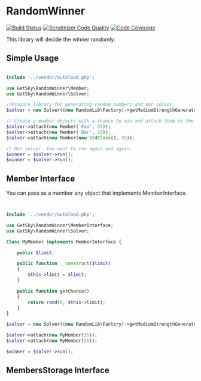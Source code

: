 # RandomWinner
[![Build Status](https://travis-ci.org/JimmDiGrizli/random-winner.svg)](https://travis-ci.org/JimmDiGrizli/random-winner)
[![Scrutinizer Code Quality](https://scrutinizer-ci.com/g/JimmDiGrizli/random-winner/badges/quality-score.png?b=develop)](https://scrutinizer-ci.com/g/JimmDiGrizli/random-winner/?branch=develop)
[![Code Coverage](https://scrutinizer-ci.com/g/JimmDiGrizli/random-winner/badges/coverage.png?b=develop)](https://scrutinizer-ci.com/g/JimmDiGrizli/random-winner/?branch=develop)

This library will decide the winner randomly.

Simple Usage
------------
```php

include '../vendor/autoload.php';

use GetSky\RandomWinner\Member;
use GetSky\RandomWinner\Solver;

//Prepare library for generating random numbers and our solver.
$solver = new Solver((new RandomLib\Factory)->getMediumStrengthGenerator());

// Create a member objects with a chance to win and attach them to the solver.
$solver->attach(new Member('Foo', 35));
$solver->attach(new Member('Bar', 10));
$solver->attach(new Member(new StdClass(), 55));

// Run solver. You want to run again and again.
$winner = $solver->run();
$winner = $solver->run();
```

Member Interface
----------------

You can pass as a member any object that implements MemberInterface.

```php


include '../vendor/autoload.php';

use GetSky\RandomWinner\MemberInterface;
use GetSky\RandomWinner\Solver;

Class MyMember implements MemberInterface {

    public $limit;

    public function __construct($limit)
    {
        $this->limit = $limit;
    }

    public function getChance()
    {
        return rand(0, $this->limit);
    }
}

$solver = new Solver((new RandomLib\Factory)->getMediumStrengthGenerator());

$solver->attach(new MyMember(35));
$solver->attach(new MyMember(25));

$winner = $solver->run();

```
MembersStorage Interface
-----------------------
